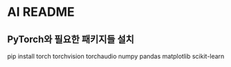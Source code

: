 # AI README
## PyTorch와 필요한 패키지들 설치
  pip install torch torchvision torchaudio numpy pandas matplotlib scikit-learn
